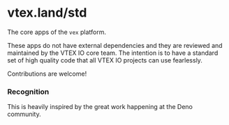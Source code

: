 # vtex.land/std

The core apps of the `vex` platform.

These apps do not have external dependencies and they are reviewed and maintained by the VTEX IO core team. The intention is to have a standard set of high quality code that all VTEX IO projects can use fearlessly.

Contributions are welcome!

### Recognition

This is heavily inspired by the great work happening at the Deno community.
